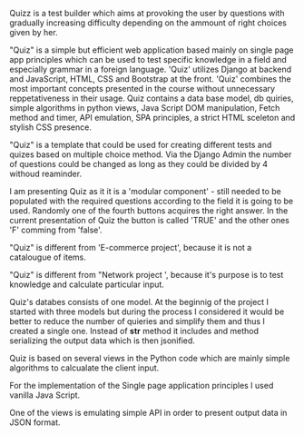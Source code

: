 Quizz is a test builder which aims at provoking the user by questions with gradually increasing difficulty depending on the ammount of right choices given by her.

"Quiz" is a simple but efficient web application based mainly on single page app principles which can be used to test specific knowledge in a field and especially grammar in a foreign language. 'Quiz' utilizes Django at backend and JavaScript, HTML, CSS and Bootstrap at the front. 'Quiz' combines the most important concepts presented in the course without unnecessary reppetativeness in their usage. Quiz contains a data base model, db quiries, simple algorithms in python views, Java Script DOM manipulation, Fetch method and timer, API emulation, SPA principles, a strict HTML sceleton and stylish CSS presence.

"Quiz" is a template that could be used for creating different tests and quizes based on multiple choice method. Via the Django Admin the number of questions could be changed as long as they could be divided by 4 withoud reaminder.

I am presenting Quiz as it it is a 'modular component' - still needed to be populated with the required questions according to the field it is going to be used. Randomly one of the fourth buttons acquires the right answer. In the current presentation of Quiz the button is called 'TRUE' and the other ones 'F' comming from 'false'. 

"Quiz" is different from 'E-commerce project', because it is not a catalougue of items.

"Quiz" is different from "Network project ', because it's purpose is to test knowledge and calculate particular input.

Quiz's databes consists of one model. At the beginnig of the project I started with three models but during the process I considered it would be better to reduce the number of quieries and simplify them and thus I created a single one. Instead of __str__ method it includes and method serializing the output data which is then jsonified. 

Quiz is based on several views in the Python code which are mainly simple algorithms to calcualate the client input.

For the implementation of the Single page application principles I used vanilla Java Script.

One of the views is emulating simple API in order to present output data in JSON format. 






